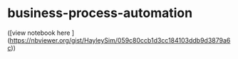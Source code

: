 # business-process-automation

([view notebook here ] (https://nbviewer.org/gist/HayleySim/059c80ccb1d3cc184103ddb9d3879a6c))
